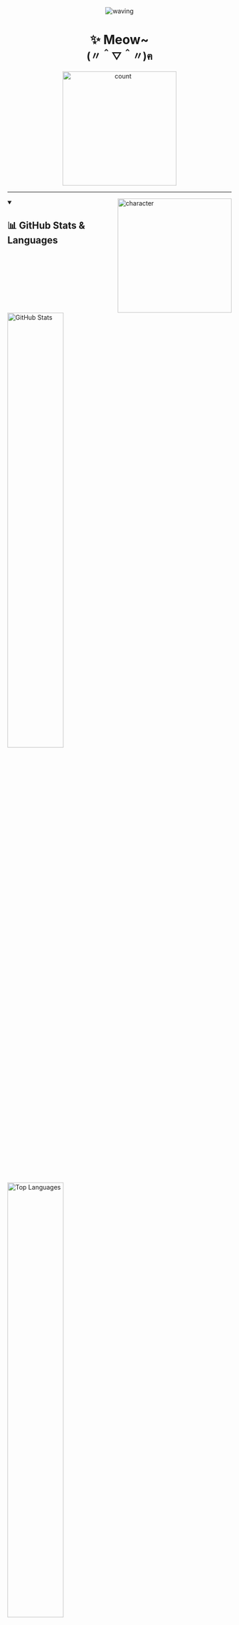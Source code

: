 <p align="center">
  <picture><img src="https://capsule-render.vercel.app/api?type=waving&height=128&color=gradient&section=header" alt="waving"/></picture>
</p>

<h1 align="center">✨ Meow~<br><sub>(〃＾▽＾〃)ฅ</sub></h1>

<p align="center">
  <picture><img src="https://count.getloli.com/@Sn0wo2?name=Sn0wo2&theme=rule34&padding=5&offset=0&align=center&scale=1.5&pixelated=0&darkmode=auto" width="256"  alt="count"/></picture>
</p>

---

<picture><img src="https://char.me0wo.top/character" align="right" width="256"  alt="character"/></picture>

<details open>
  <summary><h2>📊 GitHub Stats & Languages</h2></summary>

<picture>
  <source media="(prefers-color-scheme: dark)" srcset="https://github-readme-stats.vercel.app/api?username=Sn0wo2&include_all_commits=true&count_private=true&show_icons=true&theme=default&hide_border=true&hide_rank=true&icon_color=4493F8&title_color=F0F6FC&text_color=9198A1&bg_color=0D1117&border_radius=16">
  <source media="(prefers-color-scheme: light)" srcset="https://github-readme-stats.vercel.app/api?username=Sn0wo2&include_all_commits=true&count_private=true&show_icons=true&theme=default&hide_border=true&hide_rank=true&icon_color=0969DA&title_color=287DD7&text_color=59636E&bg_color=FFFFFF&border_radius=16">
  <img alt="GitHub Stats" src="https://github-readme-stats.vercel.app/api?username=Sn0wo2&include_all_commits=true&count_private=true&show_icons=true&theme=default&hide_border=true&hide_rank=true&icon_color=0969DA&title_color=287DD7&text_color=59636E&bg_color=FFFFFF&border_radius=16" width="50%" />
</picture>

<picture>
  <source media="(prefers-color-scheme: dark)" srcset="https://github-readme-stats.vercel.app/api/top-langs/?username=Sn0wo2&layout=compact&show_icons=true&theme=default&hide_border=true&hide_rank=true&icon_color=4493F8&title_color=F0F6FC&text_color=9198A1&bg_color=0D1117&border_radius=16">
  <source media="(prefers-color-scheme: light)" srcset="https://github-readme-stats.vercel.app/api/top-langs/?username=Sn0wo2&layout=compact&show_icons=true&theme=default&hide_border=true&hide_rank=true&icon_color=0969DA&title_color=287DD7&text_color=59636E&bg_color=FFFFFF&border_radius=16">
  <img alt="Top Languages" src="https://github-readme-stats.vercel.app/api/top-langs/?username=Sn0wo2&layout=compact&show_icons=true&theme=default&hide_border=true&hide_rank=true&icon_color=0969DA&title_color=287DD7&text_color=59636E&bg_color=FFFFFF&border_radius=16" width="50%" />
</picture>

</details>

---

<details open>
  <summary><h2>🔐 GPG Identity</h2></summary>

- **Key ID**: `CD3A0F19D1FC2932`
- **Fingerprint**: `F632A7DFE5A510ECDD977DA5CD3A0F19D1FC2932`

</details>

---

<details open>
  <summary><h2>🎯 Technical Proficiencies</h2></summary>

<blockquote><h3>⚙️ Backend Languages, Libraries & Tools</h3></blockquote>
<div style="width: 80%">
  <picture><img src="https://skills.syvixor.com/api/icons?perline=25&radius=50&i=golang,java,kotlin,python,powershell,bash,rust,csharp,c,cpp,zig,fiber,gin,gorm,springboot,expressjs,hono,fastapi,ktor,dotnet,grpc,nodejs,bun,gnu,maven,gradle,cmake,mysql,sqlite,postgresql,mongodb,oracle,redis,nginx,apache,jenkins,websocket,jwt,hoppscotch,postman,apifox,swagger,navicat" alt="skills"/></picture>
</div>

<blockquote><h3>🌐 Frontend Languages, Libraries & Tools</h3></blockquote>
<div style="width: 80%">
  <picture><img src="https://skills.syvixor.com/api/icons?perline=25&radius=50&i=typescript,javascript,dart,markdown,yaml,json,html,sass,css3,css,svg,regex,latex,axios,chartjs,reactjs,reactrouter,nextjs,vuejs,vuepress,canva,windowsappsdk,flutter,vite,pnpm,npm,esbuild,prettier,eslint,jest,edge,chromium" alt="skills"/></picture>
</div>

<blockquote><h3>☁️ Cloud Services & Infrastructure</h3></blockquote>
<div style="width: 80%">
  <picture><img src="https://skills.syvixor.com/api/icons?perline=25&radius=50&i=cloudflare,vercel,serverless,github,githubactions,githubpages,googlecloud,ngrok" alt="skills"/></picture>
</div>

<blockquote><h3>📝 IDEs & Editors</h3></blockquote>
<div style="width: 80%">
  <picture><img src="https://skills.syvixor.com/api/icons?perline=25&radius=50&i=goland,intellijidea,webstorm,pycharm,windsurf,cline,trae,cursor,visualstudiocode,visualstudio,rider,clion,datagrip,androidstudio,vim,notepadplusplus" alt="skills"/></picture>
</div>

<blockquote><h3>🤖 AI</h3></blockquote>
<div style="width: 80%">
  <picture><img src="https://skills.syvixor.com/api/icons?perline=25&radius=50&i=chatgpt,deepseek,claudeai,googlegemini,githubcopilot,grok,microsoftcopilot,kaggle,huggingface" alt="skills"/></picture>
</div>

<blockquote><h3>📦 Virtualization & Containers</h3></blockquote>
<div style="width: 80%">
  <picture><img src="https://skills.syvixor.com/api/icons?perline=25&radius=50&i=podman,docker,vmware" alt="skills"/></picture>
</div>

<blockquote><h3>🔧 Tools</h3></blockquote>
<div style="width: 80%">
  <picture><img src="https://skills.syvixor.com/api/icons?perline=25&radius=50&i=git,xshell,xftp,veracrypt" alt="skills"/></picture>
</div>

<blockquote><h3>💻 Operating Systems</h3></blockquote>
<div style="width: 80%">
  <picture><img src="https://skills.syvixor.com/api/icons?perline=25&radius=50&i=windows,linux,ubuntu,debian,nixos" alt="skills"/></picture>
</div>

<blockquote><h3>🧩 Others</h3></blockquote>
<div style="width: 80%">
  <picture><img src="https://skills.syvixor.com/api/icons?perline=25&radius=50&i=bing,steam,replit,googledrive,googlecolaboratory,gmail,obs,adobeillustrator,capcut,slack,stackoverflow,discord,youtube,x,twitter,telegram,curseforge" alt="skills"/></picture>
</div>

<h6 align="center">
  (Tip: Ranked by familiarity)
</h6>

</details>

---

<details open>
  <summary><h2>🐍 Contribution Activity</h2></summary>

<picture>
  <source media="(prefers-color-scheme: dark)" srcset="https://github.com/Sn0wo2/Sn0wo2/raw/refs/heads/out/snake/github-contribution-grid-snake-dark.svg">
  <source media="(prefers-color-scheme: light)" srcset="https://github.com/Sn0wo2/Sn0wo2/raw/refs/heads/out/snake/github-contribution-grid-snake.svg">
  <img alt="Snake" src="https://github.com/Sn0wo2/Sn0wo2/raw/refs/heads/out/snake/github-contribution-grid-snake.svg" />
</picture>

</details>

---

<details open>
  <summary><h2>☕ Support My Work</h2></summary>

[![afdian](https://static.afdiancdn.com/static/img/logo/logo.png)](https://afdian.com/a/Me0wo)

</details>

<p align="center">
  <picture><img src="https://capsule-render.vercel.app/api?type=waving&height=128&color=gradient&section=footer" alt="waving"/></picture>
</p>
